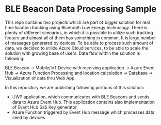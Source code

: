 # BLE Beacon Data Processing Sample
This repo contains two projects which are part of bigger solution for real time location tracking using Bluetooth Low Energy technology. There is plenty of different scenarios, in which it is possible to utilize such tracking feature and almost all of them has something in common. It is large number of messages generated by devices. To be able to process such amount of data, we decided to utilize Azure Cloud services, to be able to scale the solution with growing base of users.  Data flow within the solution is following:

BLE Beacon -> Mobile/IoT Device with receiving application -> Azure Event Hub -> Azure Function Processing and location calculation -> Database -> Visualization of data thru Web App.

In this repository we are publishing following portions of this solution:

- UWP application, which communicates with BLE Beacons and sends data to Azure Event Hub. This application contains also implementation of Event Hub SaS Key generator.
- Azure Function triggered by Event Hub message which processes data send by devices